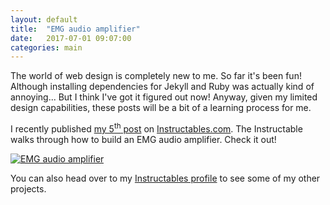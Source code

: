 ```yaml
---
layout: default
title:  "EMG audio amplifier"
date:   2017-07-01 09:07:00
categories: main
---
```


The world of web design is completely new to me. So far it's been fun! Although installing dependencies for Jekyll and Ruby was actually kind of annoying... But I think I've got it figured out now! Anyway, given my limited design capabilities, these posts will be a bit of a learning process for me.

I recently published [my 5<sup>th</sup> post](http://www.instructables.com/id/Build-a-Muscle-Audio-Amplifier-Electromyography/) on [Instructables.com](https://www.instructables.com/). The Instructable walks through how to build an EMG audio amplifier. Check it out!

[![EMG audio amplifier]({{site.url}}/assets/EMG_Cover-01.png)](http://www.instructables.com/id/Build-a-Muscle-Audio-Amplifier-Electromyography/)

You can also head over to my [Instructables profile](https://www.instructables.com/member/johnwmillr/) to see some of my other projects.